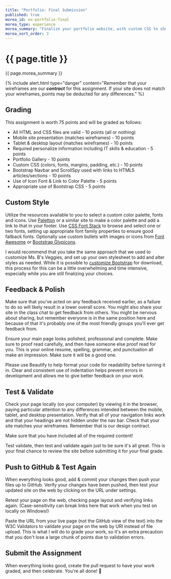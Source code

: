 ```yaml
---
title: "Portfolio: Final Submission"
published: true
morea_id: ex-portfolio-final
morea_type: experience
morea_summary: "Finalize your portfolio website, with custom CSS to show off your own style and personality."
morea_sort_order: 3
---
```


# {{ page.title }}
{{ page.morea_summary }}

{% include alert.html
    type="danger"
    content="Remember that your wireframes are our  __*contract*__  for this assignment. If your site does not match your wireframes, points may be deducted for any differences."
%}

## Grading
This assignment is worth 75 points and will be graded as follows:

- All HTML and CSS files are valid - 10 points (all or nothing)
- Mobile site presentation (matches wireframes) - 10 points
- Tablet & desktop layout (matches wireframes) - 10 points
- Required personalize information including IT skills & education - 5 points
- Portfolio Gallery - 10 points
- Custom CSS (colors, fonts, margins, padding, etc.) - 10 points
- Bootstrap Navbar and ScrollSpy used with links to HTML5 articles/sections - 10 points
- Use of Icon Font & Link to Color Palette - 5 points
- Appropriate use of Bootstrap CSS - 5 points


## Custom Style
Utilize the resources available to you to select a custom color palette, fonts and icons.  Use [Paletton](http://paletton.com/) or a similar site to make a color palette and add a link to that in your footer.  Use [CSS Font Stack](http://www.cssfontstack.com/) to browse and select one or two fonts, setting up appropriate font family properties to ensure good fallback fonts. Optionally use custom bullets with images or icons from [Font Awesome](https://fortawesome.github.io/Font-Awesome/) or [Bootstrap Glypicons](http://getbootstrap.com/components/#glyphicons).

I would recommend that you take the same approach that we used to customize Ms. B's Veggies, and set up your own stylesheet to add and alter styles as needed.  While it is possible to [customize Bootstrap](http://getbootstrap.com/customize/) for download, this process for this can be a little overwhelming and time intensive, especially while you are still finalizing your choices.


## Feedback & Polish
Make sure that you've acted on any feedback received earlier, as a failure to do so will likely result in a lower overall score.  You might also share your site in the class chat to get feedback from others. You might be nervous about sharing, but remember everyone is in the same position here and because of that it's probably one of the most friendly groups you'll ever get feedback from.

Ensure your main page looks polished, professional and complete. Make sure to proof read carefully, and then have someone else proof read for you. This is your online resume, spelling, grammar, and punctuation all make an impression.  Make sure it will be a good one.

Please use Beautify to help format your code for readability before turning it in. Clear and consistent use of indentation helps prevent errors in development and allows me to give better feedback on your work.  


## Test & Validate
Check your page locally (on your computer) by viewing it in the browser, paying particular attention to any differences intended between the mobile, tablet, and desktop presentation.  Verify that all of your navigation links work and that your headings are not hidden under the nav bar.  Check that your site matches your wireframes.  Remember that is our design contract.

Make sure that you have included all of the required content!

Test validate, then test and validate again just to be sure it's all great.  This is your final chance to review the site before submitting it for your final grade.  


## Push to GitHub & Test Again
When everything looks good, add & commit your changes then push your files up to GitHub.  Verify your changes have been pushed, then test your updated site on the web by clicking on the URL under settings.  

Retest your page on the web, checking page layout and verifying links again. (Case-sensitivity can break links here that work when you test on locally on Windows!)  

Paste the URL from your live page (not the GitHub view of the text) into the W3C Validators to validate your page on the web by URI instead of file upload.  This is what I will do to grade your work, so it's an extra precaution that you don't lose a large chunk of points due to validation errors.


## Submit the Assignment
When everything looks good, create the pull request to have your work graded, and then celebrate. You're all done!  :dancer:
